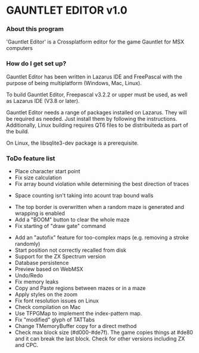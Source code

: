 # GAUNTLET EDITOR v1.0 #


### About this program ###

'Gauntlet Editor' is a Crossplatform editor for the game Gauntlet for MSX computers

### How do I get set up? ###

Gauntlet Editor has been written in Lazarus IDE and FreePascal with the purpose of being multiplatform (Windows, Mac, Linux).

To build Gauntlet Editor, Freepascal v3.2.2 or upper must be used, as well as Lazarus IDE (V3.8 or later).

Gauntlet Editor needs a range of packages installed on Lazarus. They will be required as needed. Just install them by following the instructions.
Additionally, Linux building requires QT6 files to be distribuiteda as part of the build.

On Linux, the libsqlite3-dev package is a prerequisite.


### ToDo feature list ###

* Place character start point
* Fix size calculation
* Fix array bound violation while determining the best direction of traces
+ Space counting isn't taking into acount trap bound walls
* The top border is overwritten when a random maze is generated and wrapping is enabled
* Add a "BOOM" button to clear the whole maze
* Fix starting of "draw gate" command
- Add an "autofix" feature for too-complex maps (e.g. removing a stroke randomly)
- Start position not correctly recalled from disk
- Support for the ZX Spectrum version
- Database persistence
- Preview based on WebMSX
- Undo/Redo
- Fix memory leaks
- Copy and Paste regions between mazes or in a maze
- Apply styles on the zoom
- Fix font resolution issues on Linux
- Check compilation on Mac
- Use TFPGMap to implement the index-pattern map.
- Fix "modified" glyph of TATTabs
- Change TMemoryBuffer copy for a direct method
- Check max block size (#d000-#de7f). The game copies things at #de80 and it can break the last block. Check for other versions including ZX and CPC.
